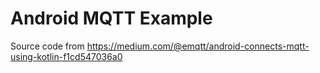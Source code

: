 # Android MQTT Example

Source code from https://medium.com/@emqtt/android-connects-mqtt-using-kotlin-f1cd547036a0
